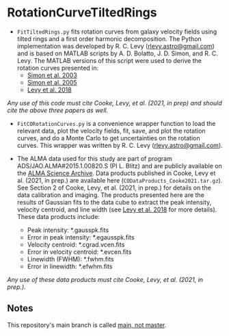 # RotationCurveTiltedRings
- `FitTiltedRings.py` fits rotation curves from galaxy velocity fields using tilted rings and a first order harmonic decomposition. The Python implementation was developed by R. C. Levy (rlevy.astro@gmail.com) and is based on MATLAB scripts by A. D. Bolatto, J. D. Simon, and R. C. Levy. The MATLAB versions of this script were used to derive the rotation curves presented in:
  - [Simon et al. 2003](https://ui.adsabs.harvard.edu/abs/2003ApJ...596..957S/abstract)
  - [Simon et al. 2005](https://ui.adsabs.harvard.edu/abs/2005ApJ...621..757S/abstract)
  - [Levy et al. 2018](https://ui.adsabs.harvard.edu/abs/2018ApJ...860...92L/abstract)

*Any use of this code must cite Cooke, Levy, et al. (2021, in prep) and should cite the above three papers as well.*

- `FitCORotationCurves.py` is a convenience wrapper function to load the relevant data, plot the velocity fields, fit, save, and plot the rotation curves, and do a Monte Carlo to get uncertainties on the rotation curves. This wrapper was written by R. C. Levy (rlevy.astro@gmail.com).

- The ALMA data used for this study are part of program ADS/JAO.ALMA#2015.1.00820.S (PI L. Blitz) and are publicly available on the [ALMA Science Archive](https://almascience.nrao.edu/asax/). Data products published in Cooke, Levy et al. (2021, in prep.) are available here (`CODataProducts_Cooke2021.tar.gz`). See Section 2 of Cooke, Levy, et al. (2021, in prep.) for details on the data calibration and imaging. The products presented here are the results of Gaussian fits to the data cube to extract the peak intensity, velocity centroid, and line width (see [Levy et al. 2018](https://ui.adsabs.harvard.edu/abs/2018ApJ...860...92L/abstract) for more details). These data products include:
  - Peak intensity: \*.gausspk.fits
  - Error in peak intensity: \*.egausspk.fits
  - Velocity centroid: \*.cgrad.vcen.fits
  - Error in velocity centroid: \*.evcen.fits
  - Linewidth (FWHM): \*.fwhm.fits
  - Error in linewidth: \*.efwhm.fits

*Any use of these data products must cite Cooke, Levy, et al. (2021, in prep.).*

## Notes
This repository's main branch is called [main, not master](https://www.cnet.com/news/microsofts-github-is-removing-coding-terms-like-master-and-slave/).
